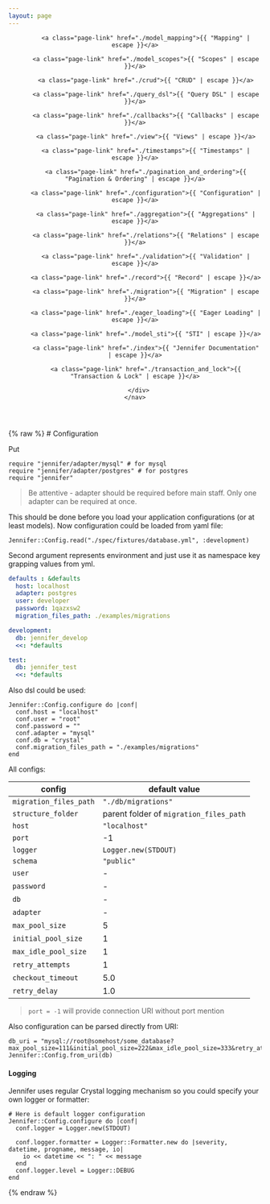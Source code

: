 ```yaml
---
layout: page
---
```

<header class="site-header" role="banner">
  <div class="wrapper">
    <nav class="site-nav">
      <div class="trigger">
        
          <a class="page-link" href="./model_mapping">{{ "Mapping" | escape }}</a>
        
          <a class="page-link" href="./model_scopes">{{ "Scopes" | escape }}</a>
        
          <a class="page-link" href="./crud">{{ "CRUD" | escape }}</a>
        
          <a class="page-link" href="./query_dsl">{{ "Query DSL" | escape }}</a>
        
          <a class="page-link" href="./callbacks">{{ "Callbacks" | escape }}</a>
        
          <a class="page-link" href="./view">{{ "Views" | escape }}</a>
        
          <a class="page-link" href="./timestamps">{{ "Timestamps" | escape }}</a>
        
          <a class="page-link" href="./pagination_and_ordering">{{ "Pagination & Ordering" | escape }}</a>
        
          <a class="page-link" href="./configuration">{{ "Configuration" | escape }}</a>
        
          <a class="page-link" href="./aggregation">{{ "Aggregations" | escape }}</a>
        
          <a class="page-link" href="./relations">{{ "Relations" | escape }}</a>
        
          <a class="page-link" href="./validation">{{ "Validation" | escape }}</a>
        
          <a class="page-link" href="./record">{{ "Record" | escape }}</a>
        
          <a class="page-link" href="./migration">{{ "Migration" | escape }}</a>
        
          <a class="page-link" href="./eager_loading">{{ "Eager Loading" | escape }}</a>
        
          <a class="page-link" href="./model_sti">{{ "STI" | escape }}</a>
        
          <a class="page-link" href="./index">{{ "Jennifer Documentation" | escape }}</a>
        
          <a class="page-link" href="./transaction_and_lock">{{ "Transaction & Lock" | escape }}</a>
        
      </div>
    </nav>
  </div>
</header>
{% raw %}
# Configuration

Put
```crystal
require "jennifer/adapter/mysql" # for mysql
require "jennifer/adapter/postgres" # for postgres
require "jennifer" 
```

> Be attentive - adapter should be required before main staff. Only one adapter can be required at once.

This should be done before you load your application configurations (or at least models). Now configuration could be loaded from yaml file:

```crystal
Jennifer::Config.read("./spec/fixtures/database.yml", :development) 
```

Second argument represents environment and just use it as namespace key grapping values from yml.

```yaml
defaults : &defaults
  host: localhost
  adapter: postgres
  user: developer
  password: 1qazxsw2
  migration_files_path: ./examples/migrations

development:
  db: jennifer_develop
  <<: *defaults

test:
  db: jennifer_test
  <<: *defaults
```

Also dsl could be used:

```crystal
Jennifer::Config.configure do |conf|
  conf.host = "localhost"
  conf.user = "root"
  conf.password = ""
  conf.adapter = "mysql"
  conf.db = "crystal"
  conf.migration_files_path = "./examples/migrations"
end
```

All configs:

| config | default value |
| --- | --- |
| `migration_files_path` | `"./db/migrations"` |
| `structure_folder` | parent folder of `migration_files_path` |
| `host` | `"localhost"` |
| `port` | -1 |
| `logger` | `Logger.new(STDOUT)` |
| `schema` | `"public"` |
| `user` | - |
| `password` | - |
| `db` | - |
| `adapter` | - |
| `max_pool_size` | 5 |
| `initial_pool_size` | 1 |
| `max_idle_pool_size` | 1 |
| `retry_attempts` | 1 |
| `checkout_timeout` | 5.0 |
| `retry_delay` | 1.0 |

> `port = -1` will provide connection URI without port mention

Also configuration can be parsed directly from URI:

```crystal
db_uri = "mysql://root@somehost/some_database?max_pool_size=111&initial_pool_size=222&max_idle_pool_size=333&retry_attempts=444&checkout_timeout=555&retry_delay=666"
Jennifer::Config.from_uri(db)
```

#### Logging

Jennifer uses regular Crystal logging mechanism so you could specify your own logger or formatter:

```crystal
# Here is default logger configuration
Jennifer::Config.configure do |conf|
  conf.logger = Logger.new(STDOUT)

  conf.logger.formatter = Logger::Formatter.new do |severity, datetime, progname, message, io|
    io << datetime << ": " << message
  end
  conf.logger.level = Logger::DEBUG
end
```
{% endraw %}